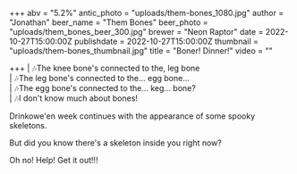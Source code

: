 +++
abv = "5.2%"
antic_photo = "uploads/them-bones_1080.jpg"
author = "Jonathan"
beer_name = "Them Bones"
beer_photo = "uploads/them_bones_beer_300.jpg"
brewer = "Neon Raptor"
date = 2022-10-27T15:00:00Z
publishdate = 2022-10-27T15:00:00Z
thumbnail = "uploads/them-bones_thumbnail.jpg"
title = "Boner! Dinner!"
video = ""

+++
| 🎶The knee bone's connected to the, leg bone  
| 🎶The leg bone's connected to the... egg bone...  
| 🎶The egg bone's connected to the... keg... bone?  
| 🎶I don't know much about bones!

Drinkowe'en week continues with the appearance of some spooky skeletons.

But did you know there's a skeleton inside you right now?

Oh no! Help! Get it out!!!